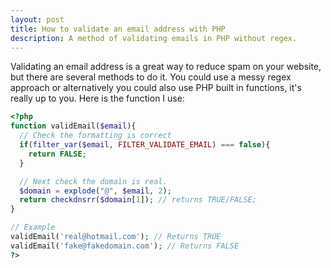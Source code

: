```yaml
---
layout: post
title: How to validate an email address with PHP
description: A method of validating emails in PHP without regex.
---
```

Validating an email address is a great way to reduce spam on your website, but there are several methods to do it. You could use a messy regex approach or alternatively you could also use PHP built in functions, it's really up to you. Here is the function I use:

```php
<?php
function validEmail($email){
  // Check the formatting is correct
  if(filter_var($email, FILTER_VALIDATE_EMAIL) === false){
    return FALSE;
  }

  // Next check the domain is real.
  $domain = explode("@", $email, 2);
  return checkdnsrr($domain[1]); // returns TRUE/FALSE;
}

// Example
validEmail('real@hotmail.com'); // Returns TRUE
validEmail('fake@fakedomain.com'); // Returns FALSE
?>
```
